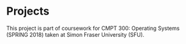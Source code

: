 # Projects
This project is part of coursework for CMPT 300: Operating Systems (SPRING 2018) taken at Simon Fraser University (SFU). 
